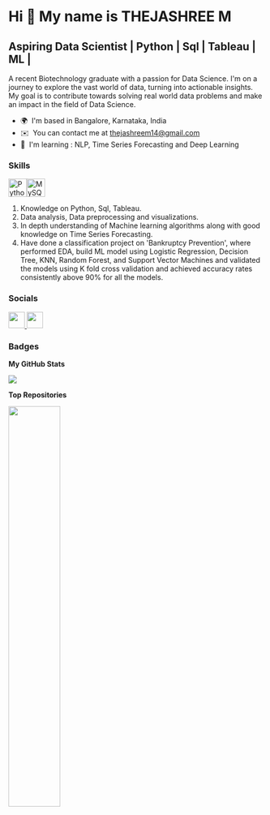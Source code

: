 Hi 👋 My name is THEJASHREE M
====================================================================================================================================

Aspiring Data Scientist | Python | Sql | Tableau | ML |
-----------------------

A recent Biotechnology graduate with a passion for Data Science. I'm on a journey to explore the vast world of data, turning into actionable insights. My goal is to contribute towards solving real world data problems and make an impact in the field of Data Science.

* 🌍  I'm based in Bangalore, Karnataka, India
* ✉️  You can contact me at [thejashreem14@gmail.com](mailto:thejashreem14@gmail.com)
* 🧠  I'm learning : NLP, Time Series Forecasting and Deep Learning

### Skills


<p align="left">
<a href="https://www.python.org/" target="_blank" rel="noreferrer"><img src="https://raw.githubusercontent.com/danielcranney/readme-generator/main/public/icons/skills/python-colored.svg" width="36" height="36" alt="Python" /></a><a href="https://www.mysql.com/" target="_blank" rel="noreferrer"><img src="https://raw.githubusercontent.com/danielcranney/readme-generator/main/public/icons/skills/mysql-colored.svg" width="36" height="36" alt="MySQL" /></a>
</p>


1. Knowledge on Python, Sql, Tableau.
2. Data analysis, Data preprocessing and visualizations.
3. In depth understanding of Machine learning algorithms along with good knowledge on Time Series Forecasting.
4. Have done a classification project on 'Bankruptcy Prevention', where performed EDA, build ML model using Logistic Regression, Decision Tree, KNN, Random Forest, and Support Vector Machines and validated the models using K fold cross validation and achieved accuracy rates consistently above 90% for all the models.

### Socials

<p align="left"> <a href="https://www.github.com/Thejashree-M" target="_blank" rel="noreferrer"> <picture> <source media="(prefers-color-scheme: dark)" srcset="https://raw.githubusercontent.com/danielcranney/readme-generator/main/public/icons/socials/github-dark.svg" /> <source media="(prefers-color-scheme: light)" srcset="https://raw.githubusercontent.com/danielcranney/readme-generator/main/public/icons/socials/github.svg" /> <img src="https://raw.githubusercontent.com/danielcranney/readme-generator/main/public/icons/socials/github.svg" width="32" height="32" /> </picture> </a> <a href="https://www.linkedin.com/in/thejashree-m-165b921a0" target="_blank" rel="noreferrer"> <picture> <source media="(prefers-color-scheme: dark)" srcset="https://raw.githubusercontent.com/danielcranney/readme-generator/main/public/icons/socials/linkedin-dark.svg" /> <source media="(prefers-color-scheme: light)" srcset="https://raw.githubusercontent.com/danielcranney/readme-generator/main/public/icons/socials/linkedin.svg" /> <img src="https://raw.githubusercontent.com/danielcranney/readme-generator/main/public/icons/socials/linkedin.svg" width="32" height="32" /> </picture> </a></p>

### Badges

<b>My GitHub Stats</b>

<a href="http://www.github.com/Thejashree-M"><img src="https://github-readme-streak-stats.herokuapp.com/?user=Thejashree-M&stroke=ffffff&background=1c1917&ring=14b8a6&fire=14b8a6&currStreakNum=ffffff&currStreakLabel=14b8a6&sideNums=ffffff&sideLabels=ffffff&dates=ffffff&hide_border=true" /></a>


<b>Top Repositories</b>

<div width="100%" align="center"><a href="https://github.com/Thejashree-M/ML_Algorithms" align="left"><img align="left" width="45%" src="https://github-readme-stats.vercel.app/api/pin/?username=Thejashree-M&repo=ML_Algorithms&title_color=14b8a6&text_color=ffffff&icon_color=0891b2&bg_color=1c1917&hide_border=true&locale=en" /></a></div><br /><br /><br /><br /><br /><br /><br />

